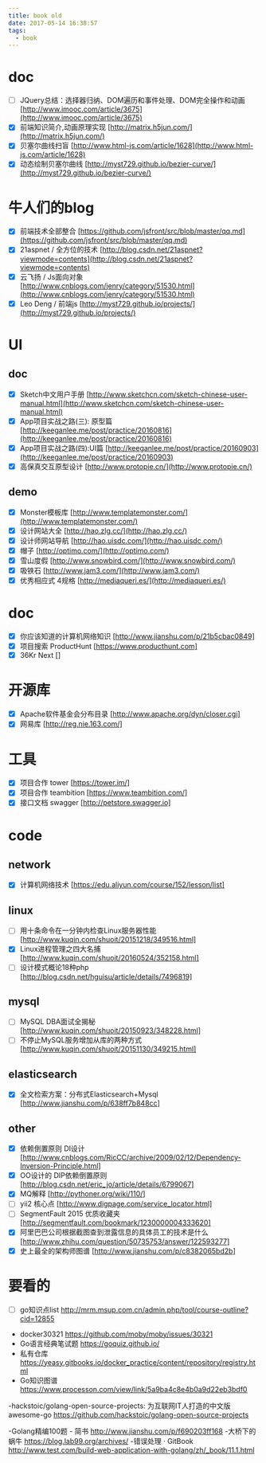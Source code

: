 ```yaml
---
title: book old
date: 2017-05-14 16:38:57
tags:
  - book
---
```


# doc

- [ ] 
  JQuery总结：选择器归纳、DOM遍历和事件处理、DOM完全操作和动画 [http://www.imooc.com/article/3675](http://www.imooc.com/article/3675)
- [x] 前端知识简介,动画原理实现 [http://matrix.h5jun.com/](http://matrix.h5jun.com/)
- [x] 贝塞尔曲线扫盲 [http://www.html-js.com/article/1628](http://www.html-js.com/article/1628)
- [x] 动态绘制贝塞尔曲线 [http://myst729.github.io/bezier-curve/](http://myst729.github.io/bezier-curve/)

# 牛人们的blog

- [x] 
  前端技术全部整合 [https://github.com/jsfront/src/blob/master/qq.md](https://github.com/jsfront/src/blob/master/qq.md)
- [x] 21aspnet /
  全方位的技术 [http://blog.csdn.net/21aspnet?viewmode=contents](http://blog.csdn.net/21aspnet?viewmode=contents)
- [x] 云飞扬 /
  Js面向对象 [http://www.cnblogs.com/jenry/category/51530.html](http://www.cnblogs.com/jenry/category/51530.html)
- [x] Leo Deng / 前端js [http://myst729.github.io/projects/](http://myst729.github.io/projects/)

# UI

## doc

- [x] 
  Sketch中文用户手册 [http://www.sketchcn.com/sketch-chinese-user-manual.html](http://www.sketchcn.com/sketch-chinese-user-manual.html)
- [x] App项目实战之路(三):
  原型篇 [http://keeganlee.me/post/practice/20160816](http://keeganlee.me/post/practice/20160816)
- [x] App项目实战之路(四):UI篇 [http://keeganlee.me/post/practice/20160903](http://keeganlee.me/post/practice/20160903)
- [x] 高保真交互原型设计 [http://www.protopie.cn/](http://www.protopie.cn/)

## demo

- [x] Monster模板库 [http://www.templatemonster.com/](http://www.templatemonster.com/)
- [x] 设计网站大全 [http://hao.zlg.cc/](http://hao.zlg.cc/)
- [x] 设计师网站导航 [http://hao.uisdc.com/](http://hao.uisdc.com/)
- [x] 帽子 [http://optimo.com/](http://optimo.com/)
- [x] 雪山度假 [http://www.snowbird.com/](http://www.snowbird.com/)
- [x] 吸铁石 [http://www.jam3.com/](http://www.jam3.com/)
- [x] 优秀相应式 4规格 [http://mediaqueri.es/](http://mediaqueri.es/)

# doc

- [x] 你应该知道的计算机网络知识 [http://www.jianshu.com/p/21b5cbac0849]
- [x] 项目搜索 ProductHunt [https://www.producthunt.com]
- [x] 36Kr Next []

# 开源库

- [x] Apache软件基金会分布目录 [http://www.apache.org/dyn/closer.cgi]
- [x] 网易库 [http://reg.nie.163.com/]

# 工具

- [x] 项目合作 tower [https://tower.im/]
- [x] 项目合作 teambition [https://www.teambition.com/]
- [x] 接口文档 swagger [http://petstore.swagger.io]

# code

## network

- [x] 计算机网络技术 [https://edu.aliyun.com/course/152/lesson/list]

## linux

- [ ] 用十条命令在一分钟内检查Linux服务器性能 [http://www.kuqin.com/shuoit/20151218/349516.html]
- [x] Linux进程管理之四大名捕 [http://www.kuqin.com/shuoit/20160524/352158.html]
- [ ] 设计模式概论18种php [http://blog.csdn.net/hguisu/article/details/7496819]

## mysql

- [ ] MySQL DBA面试全揭秘 [http://www.kuqin.com/shuoit/20150923/348228.html]
- [ ] 不停止MySQL服务增加从库的两种方式 [http://www.kuqin.com/shuoit/20151130/349215.html]

## elasticsearch

- [x] 全文检索方案：分布式Elasticsearch+Mysql [http://www.jianshu.com/p/638ff7b848cc]

## other

- [x] 依赖倒置原则 DI设计 [http://www.cnblogs.com/RicCC/archive/2009/02/12/Dependency-Inversion-Principle.html]
- [x] OO设计的 DIP依赖倒置原则 [http://blog.csdn.net/eric_jo/article/details/6799067]
- [x] MQ解释 [http://pythoner.org/wiki/110/]
- [ ] yii2 核心点 [http://www.digpage.com/service_locator.html]
- [ ] SegmentFault 2015 优质收藏夹 [http://segmentfault.com/bookmark/1230000004333620]
- [x] 阿里巴巴公司根据截图查到泄露信息的具体员工的技术是什么 [http://www.zhihu.com/question/50735753/answer/122593277]
- [x] 史上最全的架构师图谱 [http://www.jianshu.com/p/c8382065bd2b]

# 要看的

- [ ] go知识点list http://mrm.msup.com.cn/admin.php/tool/course-outline?cid=12855
- docker30321 https://github.com/moby/moby/issues/30321
- Go语言经典笔试题 https://goquiz.github.io/
- 私有仓库 https://yeasy.gitbooks.io/docker_practice/content/repository/registry.html
- Go知识图谱 https://www.processon.com/view/link/5a9ba4c8e4b0a9d22eb3bdf0

-hackstoic/golang-open-source-projects:
为互联网IT人打造的中文版awesome-go   https://github.com/hackstoic/golang-open-source-projects

-Golang精编100题 - 简书 http://www.jianshu.com/p/f690203ff168
-大桥下的蜗牛 https://blog.lab99.org/archives/
-错误处理 · GitBook http://www.test.com/build-web-application-with-golang/zh/_book/11.1.html
